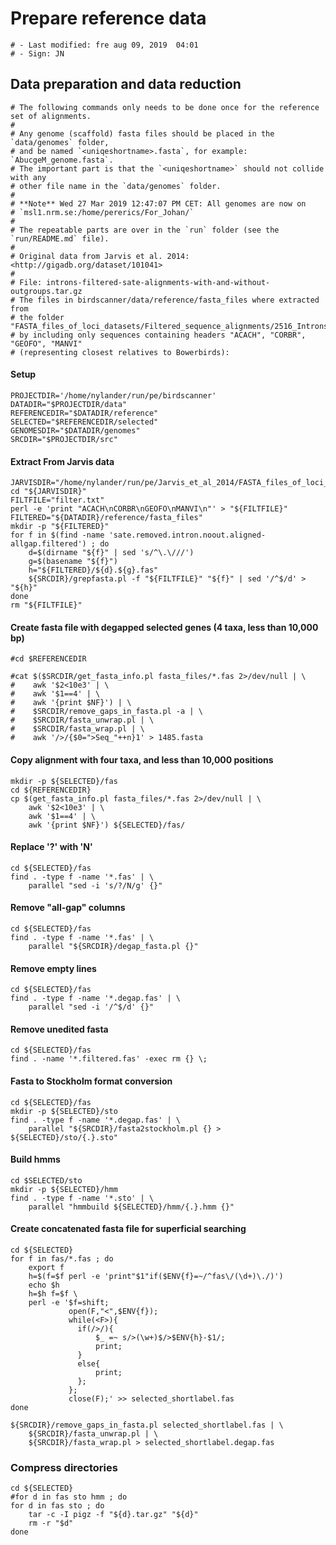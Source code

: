 # Prepare reference data

    # - Last modified: fre aug 09, 2019  04:01
    # - Sign: JN

## Data preparation and data reduction

    # The following commands only needs to be done once for the reference set of alignments.
    # 
    # Any genome (scaffold) fasta files should be placed in the `data/genomes` folder,
    # and be named `<uniqeshortname>.fasta`, for example: `AbucgeM_genome.fasta`.
    # The important part is that the `<uniqeshortname>` should not collide with any
    # other file name in the `data/genomes` folder.
    #
    # **Note** Wed 27 Mar 2019 12:47:07 PM CET: All genomes are now on
    # `msl1.nrm.se:/home/pererics/For_Johan/`
    # 
    # The repeatable parts are over in the `run` folder (see the `run/README.md` file).
    #
    # Original data from Jarvis et al. 2014: <http://gigadb.org/dataset/101041>
    #
    # File: introns-filtered-sate-alignments-with-and-without-outgroups.tar.gz
    # The files in birdscanner/data/reference/fasta_files where extracted from
    # the folder "FASTA_files_of_loci_datasets/Filtered_sequence_alignments/2516_Introns/2500orthologs" 
    # by including only sequences containing headers "ACACH", "CORBR", "GEOFO", "MANVI"
    # (representing closest relatives to Bowerbirds):


#### Setup

    PROJECTDIR='/home/nylander/run/pe/birdscanner'
    DATADIR="$PROJECTDIR/data"
    REFERENCEDIR="$DATADIR/reference"
    SELECTED="$REFERENCEDIR/selected"
    GENOMESDIR="$DATADIR/genomes"
    SRCDIR="$PROJECTDIR/src"


#### Extract From Jarvis data

    JARVISDIR="/home/nylander/run/pe/Jarvis_et_al_2014/FASTA_files_of_loci_datasets/Filtered_sequence_alignments/2516_Introns/2500orthologs"
    cd "${JARVISDIR}"
    FILTFILE="filter.txt"
    perl -e 'print "ACACH\nCORBR\nGEOFO\nMANVI\n"' > "${FILTFILE}"
    FILTERED="${DATADIR}/reference/fasta_files"
    mkdir -p "${FILTERED}"
    for f in $(find -name 'sate.removed.intron.noout.aligned-allgap.filtered') ; do
        d=$(dirname "${f}" | sed 's/^\.\///')
        g=$(basename "${f}")
        h="${FILTERED}/${d}.${g}.fas"
        ${SRCDIR}/grepfasta.pl -f "${FILTFILE}" "${f}" | sed '/^$/d' > "${h}"
    done
    rm "${FILTFILE}"


#### Create fasta file with degapped selected genes (4 taxa, less than 10,000 bp)

    #cd $REFERENCEDIR

    #cat $($SRCDIR/get_fasta_info.pl fasta_files/*.fas 2>/dev/null | \
    #    awk '$2<10e3' | \
    #    awk '$1==4' | \
    #    awk '{print $NF}') | \
    #    $SRCDIR/remove_gaps_in_fasta.pl -a | \
    #    $SRCDIR/fasta_unwrap.pl | \
    #    $SRCDIR/fasta_wrap.pl | \
    #    awk '/>/{$0=">Seq_"++n}1' > 1485.fasta


#### Copy alignment with four taxa, and less than 10,000 positions

    mkdir -p ${SELECTED}/fas
    cd ${REFERENCEDIR}
    cp $(get_fasta_info.pl fasta_files/*.fas 2>/dev/null | \
        awk '$2<10e3' | \
        awk '$1==4' | \
        awk '{print $NF}') ${SELECTED}/fas/


#### Replace '?' with 'N'

    cd ${SELECTED}/fas
    find . -type f -name '*.fas' | \
        parallel "sed -i 's/?/N/g' {}"


#### Remove "all-gap" columns

    cd ${SELECTED}/fas
    find . -type f -name '*.fas' | \
        parallel "${SRCDIR}/degap_fasta.pl {}"


#### Remove empty lines

    cd ${SELECTED}/fas
    find . -type f -name '*.degap.fas' | \
        parallel "sed -i '/^$/d' {}"


#### Remove unedited fasta

    cd ${SELECTED}/fas
    find . -name '*.filtered.fas' -exec rm {} \;


#### Fasta to Stockholm format conversion
    
    cd ${SELECTED}/fas
    mkdir -p ${SELECTED}/sto
    find . -type f -name '*.degap.fas' | \
        parallel "${SRCDIR}/fasta2stockholm.pl {} > ${SELECTED}/sto/{.}.sto"


#### Build hmms

    cd $SELECTED/sto
    mkdir -p ${SELECTED}/hmm
    find . -type f -name '*.sto' | \
        parallel "hmmbuild ${SELECTED}/hmm/{.}.hmm {}"


#### Create concatenated fasta file for superficial searching

    cd ${SELECTED}
    for f in fas/*.fas ; do
        export f
        h=$(f=$f perl -e 'print"$1"if($ENV{f}=~/^fas\/(\d+)\./)')
        echo $h
        h=$h f=$f \
        perl -e '$f=shift;
                 open(F,"<",$ENV{f});
                 while(<F>){
                   if(/>/){
                       $_ =~ s/>(\w+)$/>$ENV{h}-$1/;
                       print;
                   }
                   else{
                       print;
                   };
                 };
                 close(F);' >> selected_shortlabel.fas
    done

    ${SRCDIR}/remove_gaps_in_fasta.pl selected_shortlabel.fas | \
        ${SRCDIR}/fasta_unwrap.pl | \
        ${SRCDIR}/fasta_wrap.pl > selected_shortlabel.degap.fas


### Compress directories

    cd ${SELECTED}
    #for d in fas sto hmm ; do
    for d in fas sto ; do
        tar -c -I pigz -f "${d}.tar.gz" "${d}"
        rm -r "$d"
    done

